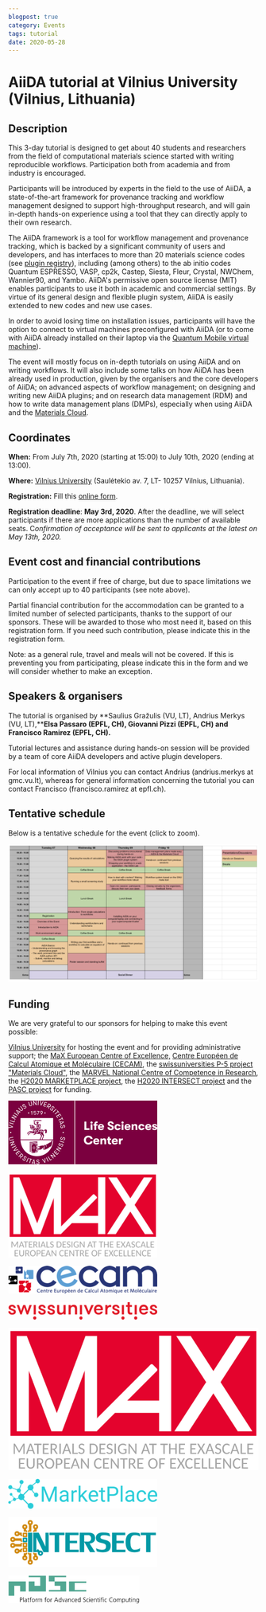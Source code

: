 ```yaml
---
blogpost: true
category: Events
tags: tutorial
date: 2020-05-28
---
```


# AiiDA tutorial at Vilnius University (Vilnius, Lithuania)

## Description

This 3-day tutorial is designed to get about 40 students and researchers from the field of computational materials science started with writing reproducible workflows. Participation both from academia and from industry is encouraged.

Participants will be introduced by experts in the field to the use of AiiDA, a state-of-the-art framework for provenance tracking and workflow management designed to support high-throughput research, and will gain in-depth hands-on experience using a tool that they can directly apply to their own research.

The AiiDA framework is a tool for workflow management and provenance tracking, which is backed by a significant community of users and developers, and has interfaces to more than 20 materials science codes (see [plugin registry](http://aiidateam.github.io/aiida-registry)), including (among others) to the ab initio codes Quantum ESPRESSO, VASP, cp2k, Castep, Siesta, Fleur, Crystal, NWChem, Wannier90, and Yambo. AiiDA's permissive open source license (MIT) enables participants to use it both in academic and commercial settings. By virtue of its general design and flexible plugin system, AiiDA is easily extended to new codes and new use cases.

In order to avoid losing time on installation issues, participants will have the option to connect to virtual machines preconfigured with AiiDA (or to come with AiiDA already installed on their laptop via the [Quantum Mobile virtual machine](https://www.materialscloud.org/work/quantum-mobile)).

The event will mostly focus on in-depth tutorials on using AiiDA and on writing workflows. It will also include some talks on how AiiDA has been already used in production, given by the organisers and the core developers of AiiDA; on advanced aspects of workflow management; on designing and writing new AiiDA plugins; and on research data management (RDM) and how to write data management plans (DMPs), especially when using AiiDA and the [Materials Cloud](https://www.materialscloud.org).

## Coordinates

**When:** From July 7th, 2020 (starting at 15:00) to July 10th, 2020 (ending at 13:00).

**Where:** [Vilnius University](https://www.vu.lt/) (Saulėtekio av. 7, LT- 10257 Vilnius, Lithuania).

**Registration:** Fill this [online form](https://docs.google.com/forms/d/1yuvM2ZRjbt78WyY_6j21psyObG_cNr3JtzPw1v7EGrc).

**Registration deadline**: **May 3rd, 2020**. After the deadline, we will select participants if there are more applications than the number of available seats. C*onfirmation of acceptance will be sent to applicants at the latest on May 13th, 2020.*

## Event cost and financial contributions

Participation to the event if free of charge, but due to space limitations we can only accept up to 40 participants (see note above).

Partial financial contribution for the accommodation can be granted to a limited number of selected participants, thanks to the support of our sponsors. These will be awarded to those who most need it, based on this registration form. If you need such contribution, please indicate this in the registration form.

Note: as a general rule, travel and meals will not be covered. If this is preventing you from participating, please indicate this in the form and we will consider whether to make an exception.

## Speakers & organisers

The tutorial is organised by **Saulius Gražulis (VU, LT), Andrius Merkys (VU, LT),****Elsa Passaro (EPFL, CH), Giovanni Pizzi (EPFL, CH) and Francisco Ramirez (EPFL, CH).**

Tutorial lectures and assistance during hands-on session will be provided by a team of core AiiDA developers and active plugin developers.

For local information of Vilnius you can contact Andrius (andrius.merkys at gmc.vu.lt), whereas for general information concerning the tutorial you can contact Francisco (francisco.ramirez at epfl.ch).

## Tentative schedule

Below is a tentative schedule for the event (click to zoom).

![](../pics/legacy/schedule-1024x562.png)

## Funding

We are very grateful to our sponsors for helping to make this event possible:

[Vilnius University](https://www.vu.lt/) for hosting the event and for providing administrative support; the [MaX European Centre of Excellence,](http://www.max-centre.eu/) [Centre Européen de Calcul Atomique et Moléculaire (CECAM)](https://www.cecam.org/), the [swissuniversities P-5 project "Materials Cloud"](https://www.materialscloud.org/swissuniversities), the [MARVEL National Centre of Competence in Research](http://nccr-marvel.ch/), the [H2020 MARKETPLACE project](https://www.the-marketplace-project.eu/), the [H2020 INTERSECT project](http://intersect-project.eu/) and the [PASC project](https://www.pasc-ch.org/) for funding.

![](../pics/legacy/logovu.png)

![](../pics/legacy/ebdc2ee9.max_-300x170.png)

![](../pics/legacy/cecam-300x56.png)

![](../pics/legacy/894d22ec.swissuniversities-300x35.png)

![](../pics/legacy/214f921c.marvel_nccr.png)

![](../pics/legacy/marketplace-300x60.png)

![](../pics/legacy/intersect-300x100.png)

![](../pics/legacy/pasc.png)
